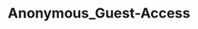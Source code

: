 ---
layout: tag-list
type: tag
title: Anonymous_Guest-Access
slug: Anonymous_Guest-Access
category: Tag
sidebar: false
description: >
    Anonymous/Guest Access se refiere a la capacidad de acceder a un sistema, servicio o plataforma en línea sin la necesidad de proporcionar credenciales de autenticación personalizadas. En otras palabras, permite a los usuarios ingresar y utilizar ciertos recursos o funcionalidades sin tener que registrarse o identificarse de manera específica.
---